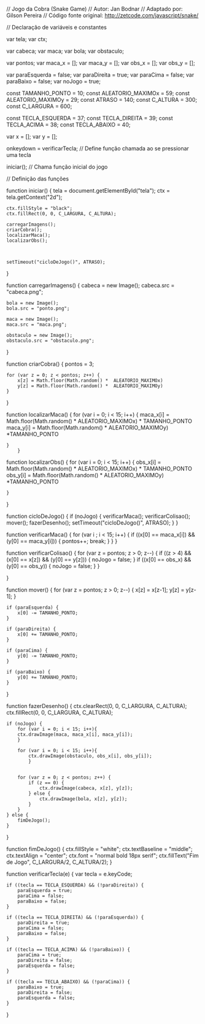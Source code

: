 // Jogo da Cobra (Snake Game)
// Autor: Jan Bodnar
// Adaptado por: Gilson Pereira
// Código fonte original: http://zetcode.com/javascript/snake/


// Declaração de variáveis e constantes

var tela;
var ctx;

var cabeca;
var maca;
var bola;
var obstaculo;

var pontos;
var maca_x = [];
var maca_y = [];
var obs_x = [];
var obs_y = [];

var paraEsquerda = false;
var paraDireita = true;
var paraCima = false;
var paraBaixo = false;
var noJogo = true;    

const TAMANHO_PONTO = 10;
const ALEATORIO_MAXIMOx = 59;
const ALEATORIO_MAXIMOy = 29;
const ATRASO = 140;
const C_ALTURA = 300;
const C_LARGURA = 600;    

const TECLA_ESQUERDA = 37;
const TECLA_DIREITA = 39;
const TECLA_ACIMA = 38;
const TECLA_ABAIXO = 40;

var x = [];
var y = [];

onkeydown = verificarTecla; // Define função chamada ao se pressionar uma tecla

iniciar(); // Chama função inicial do jogo


// Definição das funções

function iniciar() {
    tela = document.getElementById("tela");
    ctx = tela.getContext("2d");

	ctx.fillStyle = "black";
	ctx.fillRect(0, 0, C_LARGURA, C_ALTURA);

    carregarImagens();
    criarCobra();
    localizarMaca();
    localizarObs();



    setTimeout("cicloDeJogo()", ATRASO);
}    

function carregarImagens() {
    cabeca = new Image();
    cabeca.src = "cabeca.png";    
    
    bola = new Image();
    bola.src = "ponto.png"; 
    
    maca = new Image();
    maca.src = "maca.png"; 

    obstaculo = new Image();
    obstaculo.src = "obstaculo.png";
}

function criarCobra() {
    pontos = 3;
	
    for (var z = 0; z < pontos; z++) {
        x[z] = Math.floor(Math.random() *  ALEATORIO_MAXIMOx)
        y[z] = Math.floor(Math.random() *  ALEATORIO_MAXIMOy)
    }
}

function localizarMaca() {
    for (var i = 0; i < 15; i++) {
        maca_x[i] = Math.floor(Math.random() * ALEATORIO_MAXIMOx) * TAMANHO_PONTO
        maca_y[i] = Math.floor(Math.random() * ALEATORIO_MAXIMOy) *TAMANHO_PONTO

    }
        }    

function localizarObs() { 
    for (var i = 0; i < 15; i++) {
        obs_x[i] = Math.floor(Math.random() * ALEATORIO_MAXIMOx) * TAMANHO_PONTO
        obs_y[i] = Math.floor(Math.random() * ALEATORIO_MAXIMOy) *TAMANHO_PONTO

    }

} 


function cicloDeJogo() {
    if (noJogo) {
        verificarMaca();
        verificarColisao();
        mover();
        fazerDesenho();
        setTimeout("cicloDeJogo()", ATRASO);
    }
}

function verificarMaca() {
        for (var i ; i < 15; i++) {
            if ((x[0] == maca_x[i]) && (y[0] == maca_y[i])) {
            pontos++;
            break;
            }
        }
}    



function verificarColisao() {
    for (var z = pontos; z > 0; z--) {
        if ((z > 4) && (x[0] == x[z]) && (y[0] == y[z])) {
            noJogo = false;
        }
        if ((x[0] == obs_x) && (y[0] == obs_y)) {
            noJogo = false;
        }
    }
    
}

function mover() {
    for (var z = pontos; z > 0; z--) {
        x[z] = x[z-1];
        y[z] = y[z-1];
    }

    if (paraEsquerda) {
        x[0] -= TAMANHO_PONTO;
    }

    if (paraDireita) {
        x[0] += TAMANHO_PONTO;
    }

    if (paraCima) {
        y[0] -= TAMANHO_PONTO;
    }

    if (paraBaixo) {
        y[0] += TAMANHO_PONTO;
    }
}    

function fazerDesenho() {
    ctx.clearRect(0, 0, C_LARGURA, C_ALTURA);
	ctx.fillRect(0, 0, C_LARGURA, C_ALTURA);
	
    if (noJogo) {
        for (var i = 0; i < 15; i++){
        ctx.drawImage(maca, maca_x[i], maca_y[i]);
        }

        for (var i = 0; i < 15; i++){
            ctx.drawImage(obstaculo, obs_x[i], obs_y[i]);
            }
        
		
        for (var z = 0; z < pontos; z++) {
            if (z == 0) {
                ctx.drawImage(cabeca, x[z], y[z]);
            } else {
                ctx.drawImage(bola, x[z], y[z]);
            }
        }    
    } else {
        fimDeJogo();
    }        
}

function fimDeJogo() {
    ctx.fillStyle = "white";
    ctx.textBaseline = "middle"; 
    ctx.textAlign = "center"; 
    ctx.font = "normal bold 18px serif";
    ctx.fillText("Fim de Jogo", C_LARGURA/2, C_ALTURA/2);
}

function verificarTecla(e) {
    var tecla = e.keyCode;

    if ((tecla == TECLA_ESQUERDA) && (!paraDireita)) {
        paraEsquerda = true;
        paraCima = false;
        paraBaixo = false;
    }

    if ((tecla == TECLA_DIREITA) && (!paraEsquerda)) {
        paraDireita = true;
        paraCima = false;
        paraBaixo = false;
    }

    if ((tecla == TECLA_ACIMA) && (!paraBaixo)) {
        paraCima = true;
        paraDireita = false;
        paraEsquerda = false;
    }

    if ((tecla == TECLA_ABAIXO) && (!paraCima)) {
        paraBaixo = true;
        paraDireita = false;
        paraEsquerda = false;
    }        
}
